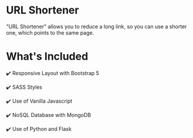 # URL Shortener
"URL Shortener" allows you to reduce a long link, so you can use a shorter one, which points to the same page.

# What's Included
:heavy_check_mark: Responsive Layout with Bootstrap 5

:heavy_check_mark: SASS Styles

:heavy_check_mark: Use of Vanilla Javascript

:heavy_check_mark: NoSQL Database with MongoDB

:heavy_check_mark: Use of Python and Flask
